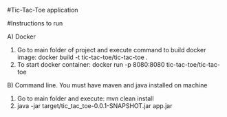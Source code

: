 #Tic-Tac-Toe application

#Instructions to run

A) Docker
1. Go to main folder of project and execute command to build docker image: 
	docker build -t tic-tac-toe/tic-tac-toe . 
2. To start docker container:  docker run -p 8080:8080 tic-tac-toe/tic-tac-toe

B) Command line. You must have maven and java installed on machine
1. Go to main folder and execute: mvn clean install
2. java -jar target/tic_tac_toe-0.0.1-SNAPSHOT.jar app.jar